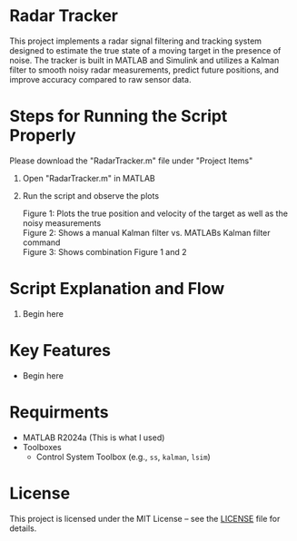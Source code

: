 # Radar Tracker
This project implements a radar signal filtering and tracking system designed to estimate the true state of a moving target in the presence of noise. The tracker is built in MATLAB and Simulink and utilizes a Kalman filter to smooth noisy radar measurements, predict future positions, and improve accuracy compared to raw sensor data.

# Steps for Running the Script Properly
Please download the "RadarTracker.m" file under "Project Items"

1. Open "RadarTracker.m" in MATLAB
   
2. Run the script and observe the plots
   
   Figure 1: Plots the true position and velocity of the target as well as the noisy measurements  
   Figure 2: Shows a manual Kalman filter vs. MATLABs Kalman filter command  
   Figure 3: Shows combination Figure 1 and 2  

# Script Explanation and Flow
1. Begin here

# Key Features
- Begin here
 
# Requirments
- MATLAB R2024a (This is what I used)
- Toolboxes
  - Control System Toolbox (e.g., `ss`, `kalman`, `lsim`)

# License
This project is licensed under the MIT License – see the [LICENSE](LICENSE) file for details.

